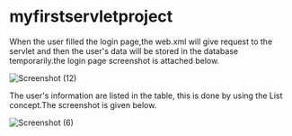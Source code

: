 # myfirstservletproject



When the user filled the login page,the web.xml will give request to the servlet and then the user's data will be stored in the database temporarily.the login page screenshot is attached below.


![Screenshot (12)](https://user-images.githubusercontent.com/116864585/204222100-17ebc125-6c0e-42fd-93a1-e05b77885512.png)



The user's information are listed in the table, this is done by using the List concept.The screenshot is given below.

![Screenshot (6)](https://user-images.githubusercontent.com/116864585/204223194-fbe1ef39-8b49-46b9-849a-2145e72d12b9.png)




